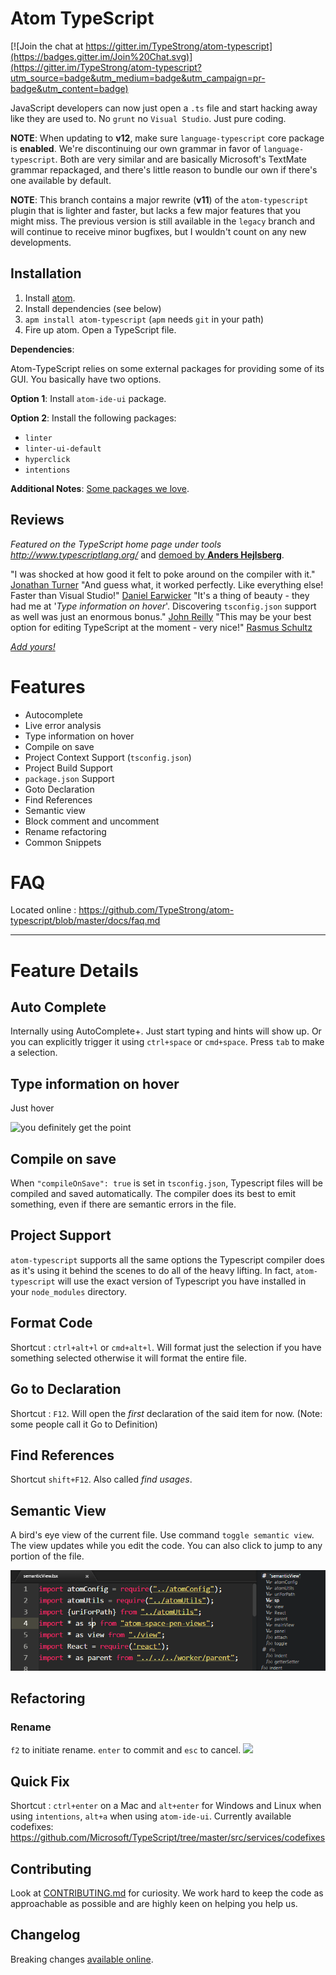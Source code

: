 # Atom TypeScript

[![Join the chat at https://gitter.im/TypeStrong/atom-typescript](https://badges.gitter.im/Join%20Chat.svg)](https://gitter.im/TypeStrong/atom-typescript?utm_source=badge&utm_medium=badge&utm_campaign=pr-badge&utm_content=badge)

JavaScript developers can now just open a `.ts` file and start hacking away like they are used to. No `grunt` no `Visual Studio`. Just pure coding.

**NOTE**: When updating to **v12**, make sure `language-typescript` core
package is **enabled**. We're discontinuing our own grammar in favor of
`language-typescript`. Both are very similar and are basically Microsoft's
TextMate grammar repackaged, and there's little reason to bundle our own if
there's one available by default.

**NOTE**: This branch contains a major rewrite (**v11**) of the `atom-typescript` plugin that is lighter and faster, but lacks a few major features that you might miss. The previous version is still available in the `legacy` branch and will continue to receive minor bugfixes, but I wouldn't count on any new developments.

## Installation

1. Install [atom](https://atom.io).
2. Install dependencies (see below)
3. `apm install atom-typescript` (`apm` needs `git` in your path)
4. Fire up atom. Open a TypeScript file.

**Dependencies**:

Atom-TypeScript relies on some external packages for providing some of its GUI. You basically have two options.

**Option 1**: Install `atom-ide-ui` package.

**Option 2**: Install the following packages:

- `linter`
- `linter-ui-default`
- `hyperclick`
- `intentions`

**Additional Notes**: [Some packages we love](https://github.com/TypeStrong/atom-typescript/blob/master/docs/packages.md).

## Reviews
*Featured on the TypeScript home page under tools http://www.typescriptlang.org/* and [demoed by **Anders Hejlsberg**](https://twitter.com/schwarty/status/593858817894404096).

"I was shocked at how good it felt to poke around on the compiler with it." [Jonathan Turner](https://twitter.com/jntrnr)
"And guess what, it worked perfectly. Like everything else! Faster than Visual Studio!" [Daniel Earwicker](http://stackoverflow.com/users/27423/daniel-earwicker)
"It's a thing of beauty - they had me at '*Type information on hover*'. Discovering  `tsconfig.json` support as well was just an enormous bonus." [John Reilly](https://twitter.com/johnny_reilly)
"This may be your best option for editing TypeScript at the moment - very nice!" [Rasmus Schultz](https://twitter.com/mindplaydk)

[*Add yours!*](https://github.com/TypeStrong/atom-typescript/issues/66)

# Features
* Autocomplete
* Live error analysis
* Type information on hover
* Compile on save
* Project Context Support (`tsconfig.json`)
* Project Build Support
* `package.json` Support
* Goto Declaration
* Find References
* Semantic view
* Block comment and uncomment
* Rename refactoring
* Common Snippets

# FAQ
Located online : https://github.com/TypeStrong/atom-typescript/blob/master/docs/faq.md

----

# Feature Details
## Auto Complete
Internally using AutoComplete+. Just start typing and hints will show up. Or you can explicitly trigger it using `ctrl+space` or `cmd+space`. Press `tab` to make a selection.

## Type information on hover
Just hover

![you definitely get the point](https://raw.githubusercontent.com/TypeStrong/atom-typescript/master/docs/screens/hover.png)

## Compile on save
When `"compileOnSave": true` is set in `tsconfig.json`, Typescript files will be compiled and saved automatically. The compiler does its best to emit something, even if there are semantic errors in the file.

## Project Support
`atom-typescript` supports all the same options the Typescript compiler does as it's using it behind the scenes to do all of the heavy lifting. In fact, `atom-typescript` will use the exact version of Typescript you have installed in your `node_modules` directory.

## Format Code
Shortcut : `ctrl+alt+l` or `cmd+alt+l`. Will format just the selection if you have something selected otherwise it will format the entire file.

## Go to Declaration
Shortcut : `F12`. Will open the *first* declaration of the said item for now. (Note: some people call it Go to Definition)

## Find References
Shortcut `shift+F12`. Also called *find usages*.

## Semantic View
A bird's eye view of the current file. Use command `toggle semantic view`. The view updates while you edit the code. You can also click to jump to any portion of the file.

![](https://raw.githubusercontent.com/TypeStrong/atom-typescript-examples/master/screens/semanticView.png)

## Refactoring

### Rename
`f2` to initiate rename. `enter` to commit and `esc` to cancel.
![](https://raw.githubusercontent.com/TypeStrong/atom-typescript/master/docs/screens/renameRefactoring.png)

## Quick Fix
Shortcut : `ctrl+enter` on a Mac and `alt+enter` for Windows and Linux when using `intentions`, `alt+a` when using `atom-ide-ui`.
Currently available codefixes:
https://github.com/Microsoft/TypeScript/tree/master/src/services/codefixes

## Contributing

Look at [CONTRIBUTING.md](https://github.com/TypeStrong/atom-typescript/blob/master/CONTRIBUTING.md) for curiosity. We work hard to keep the code as approachable as possible and are highly keen on helping you help us.

## Changelog
Breaking changes [available online](https://github.com/TypeStrong/atom-typescript/blob/master/docs/CHANGELOG.md).
